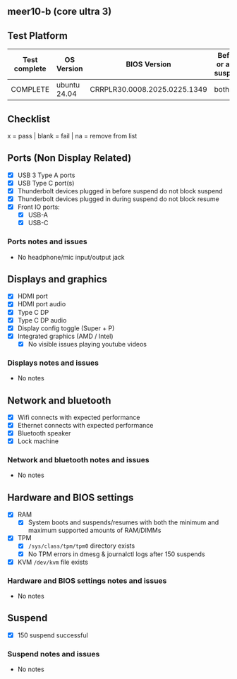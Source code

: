 ## meer10-b (core ultra 3)

## Test Platform

| Test complete | OS Version    | BIOS Version | Before or after suspend |
| ------------- | ------------- | ------------ | ----------------------- |
| COMPLETE      | ubuntu 24.04  | CRRPLR30.0008.2025.0225.1349 | both    |

## Checklist
x = pass | blank = fail | na = remove from list

## Ports (Non Display Related)

- [x] USB 3 Type A ports
- [x] USB Type C port(s)
- [x] Thunderbolt devices plugged in before suspend do not block suspend
- [x] Thunderbolt devices plugged in during suspend do not block resume
- [x] Front IO ports:
  - [x] USB-A
  - [x] USB-C

### Ports notes and issues

- No headphone/mic input/output jack

## Displays and graphics

- [x] HDMI port
- [x] HDMI port audio
- [x] Type C DP
- [x] Type C DP audio
- [x] Display config toggle (Super + P)
- [x] Integrated graphics (AMD / Intel) 
  - [x] No visible issues playing youtube videos

### Displays notes and issues

- No notes

## Network and bluetooth

- [x] Wifi connects with expected performance
- [x] Ethernet connects with expected performance
- [x] Bluetooth speaker
- [x] Lock machine

### Network and bluetooth notes and issues

- No notes

## Hardware and BIOS settings

- [x] RAM
    - [x] System boots and suspends/resumes with both the minimum and maximum supported amounts of RAM/DIMMs
- [x] TPM
    - [x] `/sys/class/tpm/tpm0` directory exists
    - [x] No TPM errors in dmesg & journalctl logs after 150 suspends
- [x] KVM `/dev/kvm` file exists

### Hardware and BIOS settings notes and issues

- No notes

## Suspend

- [x] 150 suspend successful

### Suspend notes and issues

- No notes

